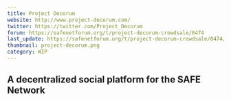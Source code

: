 ```yaml
---
title: Project Decorum
website: http://www.project-decorum.com/
twitter: https://twitter.com/Project_Decorum
forum: https://safenetforum.org/t/project-decorum-crowdsale/8474
last_update: https://safenetforum.org/t/project-decorum-crowdsale/8474/918
thumbnail: project-decorum.png
category: WIP
---
```


## A decentralized social platform for the SAFE Network
